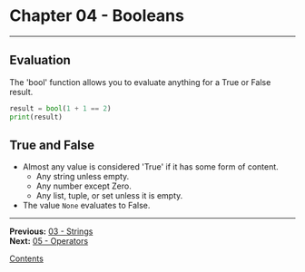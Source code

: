 # Chapter 04 - Booleans

---

## Evaluation
The 'bool' function allows you to evaluate anything for a True or False result.

```python
result = bool(1 + 1 == 2)
print(result)
```

## True and False
* Almost any value is considered 'True' if it has some form of content.
	* Any string unless empty.
	* Any number except Zero.
	* Any list, tuple, or set unless it is empty.
* The value `None` evaluates to False.

---

**Previous:** [03 - Strings](./03-strings.md)  
**Next:** [05 - Operators](./05-operators.md)

[Contents](./readme.md)